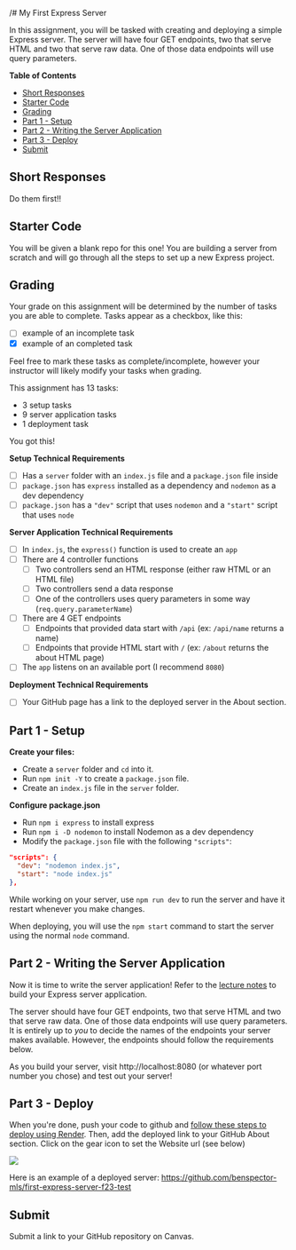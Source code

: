 /# My First Express Server

In this assignment, you will be tasked with creating and deploying a simple Express server. The server will have four GET endpoints, two that serve HTML and two that serve raw data. One of those data endpoints will use query parameters.

**Table of Contents**
- [Short Responses](#short-responses)
- [Starter Code](#starter-code)
- [Grading](#grading)
- [Part 1 - Setup](#part-1---setup)
- [Part 2 - Writing the Server Application](#part-2---writing-the-server-application)
- [Part 3 - Deploy](#part-3---deploy)
- [Submit](#submit)

## Short Responses

Do them first!!

## Starter Code

You will be given a blank repo for this one! You are building a server from scratch and will go through all the steps to set up a new Express project.

## Grading

Your grade on this assignment will be determined by the number of tasks you are able to complete. Tasks appear as a checkbox, like this:

- [ ] example of an incomplete task
- [x] example of an completed task

Feel free to mark these tasks as complete/incomplete, however your instructor will likely modify your tasks when grading.

This assignment has 13 tasks:
- 3 setup tasks
- 9 server application tasks
- 1 deployment task

You got this!

**Setup Technical Requirements**

- [ ] Has a `server` folder with an `index.js` file and a `package.json` file inside
- [ ] `package.json` has `express` installed as a dependency and `nodemon` as a dev dependency
- [ ] `package.json` has a `"dev"` script that uses `nodemon` and a `"start"` script that uses `node`

**Server Application Technical Requirements**

- [ ] In `index.js`, the `express()` function is used to create an `app`
- [ ] There are 4 controller functions
  - [ ] Two controllers send an HTML response (either raw HTML or an HTML file)
  - [ ] Two controllers send a data response
  - [ ] One of the controllers uses query parameters in some way (`req.query.parameterName`)
- [ ] There are 4 GET endpoints
  - [ ] Endpoints that provided data start with `/api` (ex: `/api/name` returns a name)
  - [ ] Endpoints that provide HTML start with `/` (ex: `/about` returns the about HTML page)
- [ ] The `app` listens on an available port (I recommend `8080`)

**Deployment Technical Requirements**

- [ ] Your GitHub page has a link to the deployed server in the About section. 

## Part 1 - Setup

**Create your files:**
* Create a `server` folder and `cd` into it.
* Run `npm init -Y` to create a `package.json` file.
* Create an `index.js` file in the `server` folder.

**Configure package.json**
* Run `npm i express` to install express
* Run `npm i -D nodemon` to install Nodemon as a dev dependency
* Modify the `package.json` file with the following `"scripts"`:

```json
"scripts": {
  "dev": "nodemon index.js",
  "start": "node index.js"
},
```

While working on your server, use `npm run dev` to run the server and have it restart whenever you make changes.

When deploying, you will use the `npm start` command to start the server using the normal `node` command.


## Part 2 - Writing the Server Application

Now it is time to write the server application! Refer to the [lecture notes](https://github.com/The-Marcy-Lab-School/8-0-0-intro-to-express) to build your Express server application.

The server should have four GET endpoints, two that serve HTML and two that serve raw data. One of those data endpoints will use query parameters. It is entirely up to *you* to decide the names of the endpoints your server makes available. However, the endpoints should follow the requirements below.

As you build your server, visit http://localhost:8080 (or whatever port number you chose) and test out your server!

## Part 3 - Deploy

When you're done, push your code to github and [follow these steps to deploy using Render](https://github.com/The-Marcy-Lab-School/render-deployment-instructions). Then, add the deployed link to your GitHub About section. Click on the gear icon to set the Website url (see below)

![](./images/deployed-github.png)

Here is an example of a deployed server: https://github.com/benspector-mls/first-express-server-f23-test

## Submit

Submit a link to your GitHub repository on Canvas.
